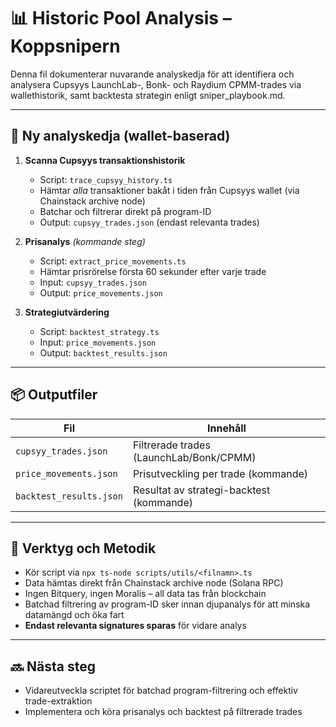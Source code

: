 # 📊 Historic Pool Analysis – Koppsnipern

Denna fil dokumenterar nuvarande analyskedja för att identifiera och analysera Cupsyys LaunchLab-, Bonk- och Raydium CPMM-trades via wallethistorik, samt backtesta strategin enligt sniper_playbook.md.

---

## 🔁 Ny analyskedja (wallet-baserad)

1. **Scanna Cupsyys transaktionshistorik**
   - Script: `trace_cupsyy_history.ts`
   - Hämtar *alla* transaktioner bakåt i tiden från Cupsyys wallet (via Chainstack archive node)
   - Batchar och filtrerar direkt på program-ID
   - Output: `cupsyy_trades.json` (endast relevanta trades)

2. **Prisanalys** *(kommande steg)*
   - Script: `extract_price_movements.ts`
   - Hämtar prisrörelse första 60 sekunder efter varje trade
   - Input: `cupsyy_trades.json`
   - Output: `price_movements.json`

3. **Strategiutvärdering**
   - Script: `backtest_strategy.ts`
   - Input: `price_movements.json`
   - Output: `backtest_results.json`

---

## 📦 Outputfiler

| Fil                     | Innehåll                                 |
| ----------------------- | ---------------------------------------- |
| `cupsyy_trades.json`    | Filtrerade trades (LaunchLab/Bonk/CPMM)  |
| `price_movements.json`  | Prisutveckling per trade (kommande)      |
| `backtest_results.json` | Resultat av strategi-backtest (kommande) |

---

## 🧰 Verktyg och Metodik

- Kör script via `npx ts-node scripts/utils/<filnamn>.ts`
- Data hämtas direkt från Chainstack archive node (Solana RPC)
- Ingen Bitquery, ingen Moralis – all data tas från blockchain
- Batchad filtrering av program-ID sker innan djupanalys för att minska datamängd och öka fart
- **Endast relevanta signatures sparas** för vidare analys

---

## 🔜 Nästa steg

- Vidareutveckla scriptet för batchad program-filtrering och effektiv trade-extraktion
- Implementera och köra prisanalys och backtest på filtrerade trades
